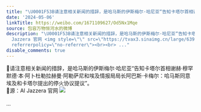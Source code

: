 ```yaml
---
title: "\U0001F53B请注意相关新闻的措辞，是哈马斯的伊斯梅尔·哈尼亚“告知卡塔尔首相谢赫·穆罕默德·本·阿卜杜勒拉赫曼·阿勒萨尼和埃及情报局局长阿巴斯·卡梅尔：哈马斯..."
date: '2024-05-06'
linkTitle: https://weibo.com/1671109627/Od5Nx1Mqe
source: 包容万物恒河水的微博
description: "\U0001F53B请注意相关新闻的措辞，是哈马斯的伊斯梅尔·哈尼亚“告知卡塔尔首相谢赫·穆罕默德·本·阿卜杜勒拉赫曼·阿勒萨尼和埃及情报局局长阿巴斯·卡梅尔：哈马斯同意埃及和卡塔尔提出的停火协议提议”。<br>\U0001F53B源：Al
  Jazzera 官网 <img style=\"\" src=\"https://tvax3.sinaimg.cn/large/639b1bfbly1hpgb15lkb9j20fm0wmn7x.jpg\"
  referrerpolicy=\"no-referrer\"><br><br> ..."
disable_comments: true
---
```

🔻请注意相关新闻的措辞，是哈马斯的伊斯梅尔·哈尼亚“告知卡塔尔首相谢赫·穆罕默德·本·阿卜杜勒拉赫曼·阿勒萨尼和埃及情报局局长阿巴斯·卡梅尔：哈马斯同意埃及和卡塔尔提出的停火协议提议”。<br>🔻源：Al Jazzera 官网 <img style="" src="https://tvax3.sinaimg.cn/large/639b1bfbly1hpgb15lkb9j20fm0wmn7x.jpg" referrerpolicy="no-referrer"><br><br> ...
